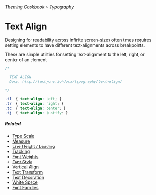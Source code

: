 ###### [Theming Cookbook](../index.md)  >  [Typography](./index.md)

# Text Align

Designing for readability across infinite screen-sizes often times requires setting elements to have different text-alignments across breakpoints.

These are simple utilities for setting text-alignment to the left, right, or center of an element.

```css
/*

  TEXT ALIGN
  Docs: http://tachyons.io/docs/typography/text-align/

*/

.tl  { text-align: left; }
.tr  { text-align: right; }
.tc  { text-align: center; }
.tj  { text-align: justify; }

```

##### Related
- [Type Scale](type-scale.md)
- [Measure](measure.md)
- [Line Height / Leading](line-heights.md)
- [Tracking](letter-spacing.md)
- [Font Weights](font-weight.md)
- [Font Style](font-style.md)
- [Vertical Align](vertical-align.md)
- [Text Transform](text-transform.md)
- [Text Decoration](text-decoration.md)
- [White Space](white-space.md)
- [Font Families](font-family.md)